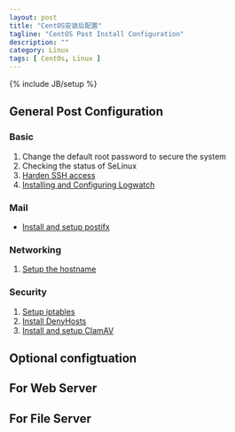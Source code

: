 ```yaml
---
layout: post
title: "CentOS安装后配置"
tagline: "CentOS Post Install Configuration"
description: ""
category: Linux 
tags: [ CentOs, Linux ]
---
```

{% include JB/setup %}

## General Post Configuration

### Basic

1. Change the default root password to secure the system
2. Checking the status of SeLinux
3. [Harden SSH access](/Linux/harden-ssh-access-on-centos/) 
4. [Installing and Configuring Logwatch](/Linux/how-to-installing-and-configuring-logwatch-on-linux/)

### Mail

- [Install and setup postifx](/Linux/how-to-setup-postifx-on-centos/)

### Networking

1. [Setup the hostname](/Linux/how-to-change-the-server-hostname-on-centos/)

### Security

1. [Setup iptables](/Linux/iptables-init-script/)
2. [Install DenyHosts](/Linux/how-to-install-denyhosts-on-linux/)
3. [Install and setup ClamAV](/Linux/how-to-setup-clamav-on-linux/)


## Optional configtuation

## For Web Server 


## For File Server

